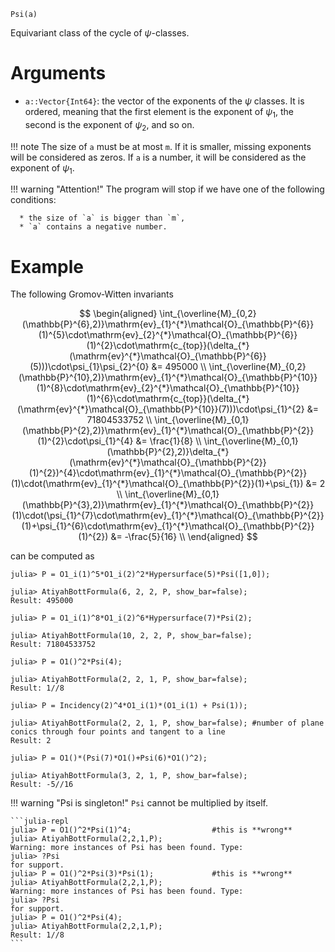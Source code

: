 ```
Psi(a)
```

Equivariant class of the cycle of $\psi$-classes.

# Arguments

  * `a::Vector{Int64}`: the vector of the exponents of the $\psi$ classes. It is ordered, meaning that the first element is the exponent of $\psi_1$, the second is the exponent of $\psi_2$, and so on.

!!! note
    The size of `a` must be at most `m`. If it is smaller, missing exponents will be considered as zeros. If `a` is a number, it will be considered as the exponent of $\psi_1$.


!!! warning "Attention!"
    The program will stop if we have one of the following conditions:

      * the size of `a` is bigger than `m`,
      * `a` contains a negative number.


# Example

The following Gromov-Witten invariants

$$
\begin{aligned}
\int_{\overline{M}_{0,2}(\mathbb{P}^{6},2)}\mathrm{ev}_{1}^{*}\mathcal{O}_{\mathbb{P}^{6}}(1)^{5}\cdot\mathrm{ev}_{2}^{*}\mathcal{O}_{\mathbb{P}^{6}}(1)^{2}\cdot\mathrm{c_{top}}(\delta_{*}(\mathrm{ev}^{*}\mathcal{O}_{\mathbb{P}^{6}}(5)))\cdot\psi_{1}\psi_{2}^{0} &= 495000 \\
\int_{\overline{M}_{0,2}(\mathbb{P}^{10},2)}\mathrm{ev}_{1}^{*}\mathcal{O}_{\mathbb{P}^{10}}(1)^{8}\cdot\mathrm{ev}_{2}^{*}\mathcal{O}_{\mathbb{P}^{10}}(1)^{6}\cdot\mathrm{c_{top}}(\delta_{*}(\mathrm{ev}^{*}\mathcal{O}_{\mathbb{P}^{10}}(7)))\cdot\psi_{1}^{2} &= 71804533752 \\
\int_{\overline{M}_{0,1}(\mathbb{P}^{2},2)}\mathrm{ev}_{1}^{*}\mathcal{O}_{\mathbb{P}^{2}}(1)^{2}\cdot\psi_{1}^{4} &= \frac{1}{8} \\
\int_{\overline{M}_{0,1}(\mathbb{P}^{2},2)}\delta_{*}(\mathrm{ev}^{*}\mathcal{O}_{\mathbb{P}^{2}}(1)^{2})^{4}\cdot\mathrm{ev}_{1}^{*}\mathcal{O}_{\mathbb{P}^{2}}(1)\cdot(\mathrm{ev}_{1}^{*}\mathcal{O}_{\mathbb{P}^{2}}(1)+\psi_{1}) &= 2 \\
\int_{\overline{M}_{0,1}(\mathbb{P}^{3},2)}\mathrm{ev}_{1}^{*}\mathcal{O}_{\mathbb{P}^{2}}(1)\cdot(\psi_{1}^{7}\cdot\mathrm{ev}_{1}^{*}\mathcal{O}_{\mathbb{P}^{2}}(1)+\psi_{1}^{6}\cdot\mathrm{ev}_{1}^{*}\mathcal{O}_{\mathbb{P}^{2}}(1)^{2}) &= -\frac{5}{16} \\
\end{aligned}
$$

can be computed as

```jldoctest; setup = :(using AtiyahBott)
julia> P = O1_i(1)^5*O1_i(2)^2*Hypersurface(5)*Psi([1,0]);

julia> AtiyahBottFormula(6, 2, 2, P, show_bar=false);
Result: 495000

julia> P = O1_i(1)^8*O1_i(2)^6*Hypersurface(7)*Psi(2);

julia> AtiyahBottFormula(10, 2, 2, P, show_bar=false);
Result: 71804533752

julia> P = O1()^2*Psi(4);

julia> AtiyahBottFormula(2, 2, 1, P, show_bar=false);
Result: 1//8

julia> P = Incidency(2)^4*O1_i(1)*(O1_i(1) + Psi(1));

julia> AtiyahBottFormula(2, 2, 1, P, show_bar=false); #number of plane conics through four points and tangent to a line
Result: 2

julia> P = O1()*(Psi(7)*O1()+Psi(6)*O1()^2);

julia> AtiyahBottFormula(3, 2, 1, P, show_bar=false);
Result: -5//16
```

!!! warning "Psi is singleton!"
    `Psi` cannot be multiplied by itself.

    ```julia-repl
    julia> P = O1()^2*Psi(1)^4;                  #this is **wrong**
    julia> AtiyahBottFormula(2,2,1,P);
    Warning: more instances of Psi has been found. Type:
    julia> ?Psi
    for support.
    julia> P = O1()^2*Psi(3)*Psi(1);             #this is **wrong**
    julia> AtiyahBottFormula(2,2,1,P);
    Warning: more instances of Psi has been found. Type:
    julia> ?Psi
    for support.
    julia> P = O1()^2*Psi(4);
    julia> AtiyahBottFormula(2,2,1,P);
    Result: 1//8
    ```

